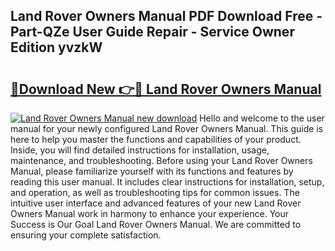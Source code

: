 ## Land Rover Owners Manual PDF Download Free - Part-QZe User Guide Repair - Service Owner Edition yvzkW

# <h2><a href="http://bc4688.oget.top/?id=Land+Rover+Owners+Manual">🔗Download New 👉🔴 Land Rover Owners Manual</a></h2>

[![Land Rover Owners Manual new download](https://i.imgur.com/5g1atiW.png)](http://bc4688.oget.top/?id=Land+Rover+Owners+Manual)
Hello and welcome to the user manual for your newly configured Land Rover Owners Manual. This guide is here to help you master the functions and capabilities of your product. Inside, you will find detailed instructions for installation, usage, maintenance, and troubleshooting. Before using your Land Rover Owners Manual, please familiarize yourself with its functions and features by reading this user manual. It includes clear instructions for installation, setup, and operation, as well as troubleshooting tips for common issues. The intuitive user interface and advanced features of your new Land Rover Owners Manual work in harmony to enhance your experience. Your Success is Our Goal Land Rover Owners Manual. We are committed to ensuring your complete satisfaction.
